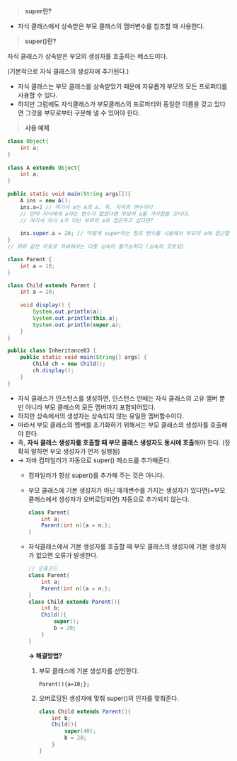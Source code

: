 > **super란?**
> 
- 자식 클래스에서 상속받은 부모 클래스의 멤버변수를 참조할 때 사용한다.

> **super()란?**
> 

자식 클래스가 상속받은 부모의 생성자를 호출하는 메소드이다.

(기본적으로 자식 클래스의 생성자에 추가된다.)

- 자식 클래스는 부모 클래스를 상속받았기 때문에 자유롭게 부모의 모든 프로퍼티를 사용할 수 있다.
- 하지만 그럼에도 자식클래스가 부모클래스의 프로퍼티와 동일한 이름을 갖고 있다면 그것을 부모로부터 구분해 낼 수 있어야 한다.

> **사용 예제**
> 

```java
class Object{
	int a;
}
    
class A extends Object{
	int a;
}
    
public static void main(String args[]){
	A ins = new A();
	ins.a=2 // 여기서 a는 A의 a. 즉, 자식의 변수이다
	// 만약 자식에게 a라는 변수가 없었다면 부모의 a를 가리켰을 것이다.
	// 여기서 자식 a가 아닌 부모의 a로 접근하고 싶다면?
        
	ins.super.a = 20; // 이렇게 super라는 참조 변수를 사용해서 부모의 a에 접근할 수 있다
}
// 위와 같은 이유로 자바에서는 다중 상속이 불가능하다 (상속의 모호성)
```

```java
class Parent {
	int a = 10;
}

class Child extends Parent {
	int a = 20;
        
	void display() {
		System.out.println(a);
		System.out.println(this.a);
		System.out.println(super.a);
	}
}

public class Inheritance03 {
	public static void main(String[] args) {
		Child ch = new Child();
		ch.display();
	}
}
```

- 자식 클래스가 인스턴스를 생성하면, 인스턴스 안에는 자식 클래스의 고유 멤버 뿐만 아니라 부모 클래스의 모든 멤버까지 포함되어있다.
- 하지만 상속에서의 생성자는 상속되지 않는 유일한 멤버함수이다.
- 따라서 부모 클래스의 멤버를 초기화하기 위해서는 부모 클래스의 생성자를 호출해야 한다.
- 즉, **자식 클래스 생성자를 호출할 때 부모 클래스 생성자도 동시에 호출**해야 한다. (정확히 말하면 부모 생성자가 먼저 실행됨)
- → 자바 컴파일러가 자동으로 super() 메소드를 추가해준다.
    - 컴파일러가 항상 super()를 추가해 주는 것은 아니다.
    - 부모 클래스에 기본 생성자가 아닌 매개변수를 가지는 생성자가 있다면(=부모 클래스에서 생성자가 오버로딩되면) 자동으로 추가되지 않는다.
        
        ```java
        class Parent{
        	int a;
        	Parent(int n){a = n;};
        }
        ```
        
    - 자식클래스에서 기본 생성자를 호출할 때 부모 클래스의 생성자에 기본 생성자가 없으면 오류가 발생한다.
        
        ```java
        // 오류코드
        class Parent{
        	int a;
        	Parent(int n){a = n;};
        }
        class Child extends Parent(){
        	int b;
        	Child(){
        		super();
        		b = 20;
        	}
        }
        ```
        
        **→ 해결방법?**
        
        1. 부모 클래스에 기본 생성자를 선언한다.
            
            `Parent(){a=10;};`
            
        2. 오버로딩된 생성자에 맞춰 super()의 인자를 맞춰준다.
            
            ```java
            class Child extends Parent(){
            	int b;
            	Child(){
            		super(40);
            		b = 20;
            	}
            }
            ```
